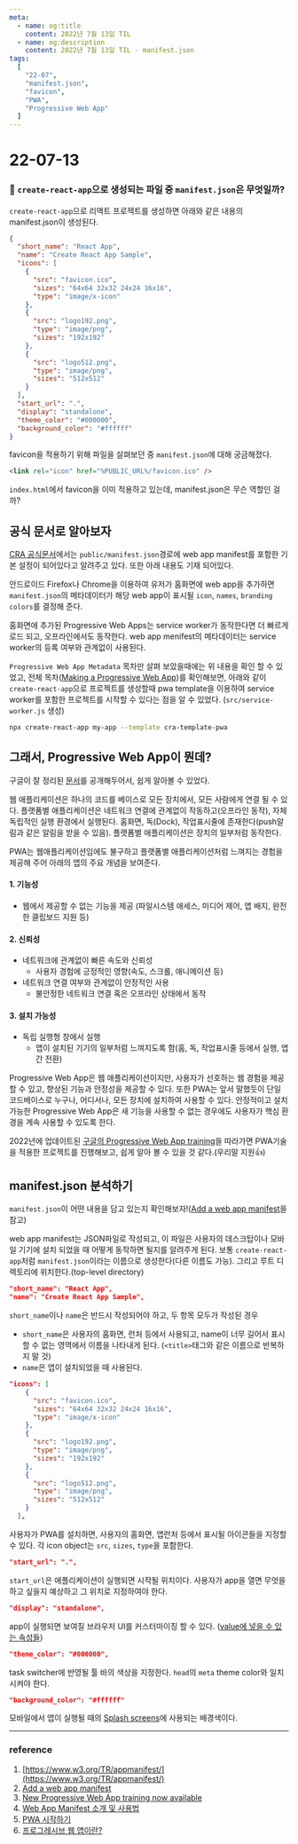 ```yaml
---
meta:
  - name: og:title
    content: 2022년 7월 13일 TIL
  - name: og:description
    content: 2022년 7월 13일 TIL - manifest.json
tags:
  [
    "22-07",
    "manifest.json",
    "favicon",
    "PWA",
    "Progressive Web App"
  ]
---
```


# 22-07-13

### 🤔 `create-react-app`으로 생성되는 파일 중 `manifest.json`은 무엇일까?

`create-react-app`으로 리액트 프로젝트를 생성하면 아래와 같은 내용의 manifest.json이 생성된다.

```json
{
  "short_name": "React App",
  "name": "Create React App Sample",
  "icons": [
    {
      "src": "favicon.ico",
      "sizes": "64x64 32x32 24x24 16x16",
      "type": "image/x-icon"
    },
    {
      "src": "logo192.png",
      "type": "image/png",
      "sizes": "192x192"
    },
    {
      "src": "logo512.png",
      "type": "image/png",
      "sizes": "512x512"
    }
  ],
  "start_url": ".",
  "display": "standalone",
  "theme_color": "#000000",
  "background_color": "#ffffff"
}
```

favicon을 적용하기 위해 파일을 살펴보던 중 `manifest.json`에 대해 궁금해졌다.

```html
<link rel="icon" href="%PUBLIC_URL%/favicon.ico" />
```

`index.html`에서 favicon을 이미 적용하고 있는데, manifest.json은 무슨 역할인 걸까?

## 공식 문서로 알아보자

[CRA 공식문서](https://create-react-app.dev/docs/making-a-progressive-web-app#progressive-web-app-metadata)에서는 `public/manifest.json`경로에 web app manifest를 포함한 기본 설정이 되어있다고 알려주고 있다. 또한 아래 내용도 기재 되어있다.

안드로이드 Firefox나 Chrome을 이용하여 유저가 홈화면에 web app을 추가하면 `manifest.json`의 메타데이터가 해당 web app이 표시될 `icon`, `names`, `branding colors`를 결정해 준다.

홈화면에 추가된 Progressive Web Apps는 service worker가 동작한다면 더 빠르게 로드 되고, 오프라인에서도 동작한다. web app menifest의 메타데이터는 service worker의 등록 여부와 관계없이 사용된다.

`Progressive Web App Metadata` 목차만 살펴 보았을때에는 위 내용을 확인 할 수 있었고, 전체 목차([Making a Progressive Web App](https://create-react-app.dev/docs/making-a-progressive-web-app))를 확인해보면, 아래와 같이 `create-react-app`으로 프로젝트를 생성할때 pwa template을 이용하여 service worker를 포함한 프로젝트를 시작할 수 있다는 점을 알 수 있었다. (`src/service-worker.js` 생성)

```bash
npx create-react-app my-app --template cra-template-pwa
```

## 그래서, Progressive Web App이 뭔데?

구글이 잘 정리된 [문서](https://web.dev/what-are-pwas/)를 공개해두어서, 쉽게 알아볼 수 있었다.

웹 애플리케이션은 하나의 코드를 베이스로 모든 장치에서, 모든 사람에게 연결 될 수 있다.
플랫폼별 애플리케이션은 네트워크 연결에 관계없이 작동하고(오프라인 동작), 자체 독립적인 실행 환경에서 실행된다. 홈화면, 독(Dock),  작업표시줄에 존재한다(push알림과 같은 알림을 받을 수 있음). 플랫폼별 애플리케이션은 장치의 일부처럼 동작한다.

PWA는 웹애플리케이션임에도 불구하고 플랫폼별 애플리케이션처럼 느껴지는 경험을 제공해 주어 아래의 앱의 주요 개념을 보여준다.

#### 1. 기능성

- 웹에서 제공할 수 없는 기능을 제공 (파일시스템 애세스, 미디어 제어, 앱 배지, 완전한 클립보드 지원 등)

#### 2. 신뢰성

- 네트워크에 관계없이 빠른 속도와 신뢰성
  - 사용자 경험에 긍정적인 영향(속도, 스크롤, 애니메이션 등)
- 네트워크 연결 여부와 관계없이 안정적인 사용
  - 불안정한 네트워크 연결 혹은 오프라인 상태에서 동작

#### 3. 설치 가능성
- 독립 실행형 창에서 실행
  - 앱이 설치된 기기의 일부처럼 느껴지도록 함(홈, 독, 작업표시줄 등에서 실행, 앱 간 전환)

Progressive Web App은 웹 애플리케이션이지만, 사용자가 선호하는 웹 경험을 제공할 수 있고, 향상된 기능과 안정성을 제공할 수 있다. 또한 PWA는 앞서 말했듯이 단일 코드베이스로 누구나, 어디서나, 모든 장치에 설치하여 사용할 수 있다. 안정적이고 설치 가능한 Progressive Web App은 새 기능을 사용할 수 없는 경우에도 사용자가 핵심 환경을 계속 사용할 수 있도록 한다.


2022년에 업데이트된 [구글의 Progressive Web App training](https://web.dev/new-pwa-training/)을 따라가면 PWA기술을 적용한 프로젝트를 진행해보고, 쉽게 알아 볼 수 있을 것 같다.(우리말 지원👍)

## manifest.json 분석하기

`manifest.json`이 어떤 내용을 담고 있는지 확인해보자!([Add a web app manifest](https://web.dev/add-manifest/)을 참고)

web app manifest는 JSON파일로 작성되고, 이 파일은 사용자의 데스크탑이나 모바일 기기에 설치 되었을 때 어떻게 동작하면 될지를 알려주게 된다. 보통 `create-react-app`처럼 `manifest.json`이라는 이름으로 생성한다(다른 이름도 가능). 그리고 루트 디렉토리에 위치한다.(top-level directory)

```json
"short_name": "React App",
"name": "Create React App Sample",
```
`short_name`이나 `name`은 반드시 작성되어야 하고, 두 항목 모두가 작성된 경우 
- `short_name`은 사용자의 홈화면, 런처 등에서 사용되고, name이 너무 길어서 표시할 수 없는 영역에서 이름을 나타내게 된다. (`<title>`태그와 같은 이름으로 반복하지 말 것)
- `name`은 앱이 설치되었을 때 사용된다. 

```json
"icons": [
    {
      "src": "favicon.ico",
      "sizes": "64x64 32x32 24x24 16x16",
      "type": "image/x-icon"
    },
    {
      "src": "logo192.png",
      "type": "image/png",
      "sizes": "192x192"
    },
    {
      "src": "logo512.png",
      "type": "image/png",
      "sizes": "512x512"
    }
  ],
```
사용자가 PWA를 설치하면, 사용자의 홈화면, 앱런처 등에서 표시될 아이콘들을 지정할 수 있다.
각 icon object는 `src`, `sizes`, `type`을 포함한다.

```json
"start_url": ".",
```
`start_url`은 애플리케이션이 실행되면 시작될 위치이다. 사용자가 app을 열면 무엇을 하고 싶을지 예상하고 그 위치로 지정하여야 한다.

```json
"display": "standalone",
```
app이 실행되면 보여질 브라우저 UI를 커스터마이징 할 수 있다. ([value에 넣을 수 있는 속성들](https://web.dev/add-manifest/#display))

```json
"theme_color": "#000000",
```
task switcher에 반영될 툴 바의 색상을 지정한다. `head`의 `meta` theme color와 일치 시켜야 한다.

```json
"background_color": "#ffffff"
```

모바일에서 앱이 실행될 때의 [Splash screens](https://developer.android.com/guide/topics/ui/splash-screen)에 사용되는 배경색이다.

---
### reference 

1. [https://www.w3.org/TR/appmanifest/](https://www.w3.org/TR/appmanifest/)
2. [Add a web app manifest](https://web.dev/add-manifest/)
3. [New Progressive Web App training now available](https://web.dev/new-pwa-training/)
4. [Web App Manifest 소개 및 사용법](https://joshua1988.github.io/web-development/pwa/webapp-manifest/)
5. [PWA 시작하기](https://www.zerocho.com/category/HTML&DOM/post/5a9a638033c01a001bfa6912)
6. [프로그레시브 웹 앱이란?](https://web.dev/what-are-pwas/)
